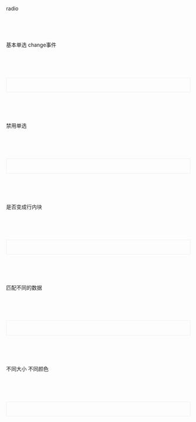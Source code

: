 radio
<script setup>
import demo1 from './demo1.vue';
import demo2 from './demo2.vue';
import demo3 from './demo3.vue';
import demo4 from './demo4.vue';
import demo5 from './demo5.vue';
import codeds from '@/components/codeds.vue';
</script>

<div class="btndoc1">基本单选 change事件</div>
<div class="btndoc2">
<demo1></demo1>
</div>
<Suspense><codeds compname="lradio" demoname="demo1"></codeds></Suspense>
<div class="btndoc1">禁用单选</div>
<div class="btndoc2">
<demo2></demo2>
</div>
<Suspense><codeds compname="lradio" demoname="demo2"></codeds></Suspense>
<div class="btndoc1">是否变成行内块</div>
<div class="btndoc2">
<demo3></demo3>
</div>
<Suspense><codeds compname="lradio" demoname="demo3"></codeds></Suspense>
<div class="btndoc1">匹配不同的数据</div>
<div class="btndoc2">
<demo4></demo4>
</div>
<Suspense><codeds compname="lradio" demoname="demo4"></codeds></Suspense>
<div class="btndoc1">不同大小 不同颜色</div>
<div class="btndoc2">
<demo5></demo5>
</div>
<Suspense><codeds compname="lradio" demoname="demo5"></codeds></Suspense>
</div>

<style>
    .btndoc2{
        display:"block";
        border:1px solid #f0f0f0;
        /* height:20vh; */
        padding:2vw;
        margin-top:2vh;
    }
    .btndoc1{
        margin-top:2vh;
    }
</style>
